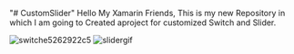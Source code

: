 "# CustomSlider" 
Hello My Xamarin Friends, 
This is my new Repository in which I am going to Created aproject for customized Switch and Slider.

![switche5262922c5](https://user-images.githubusercontent.com/33056625/34734451-d3139702-f591-11e7-8c84-eee537cff4d2.gif)
![slidergif](https://user-images.githubusercontent.com/33056625/34734452-d3480dfc-f591-11e7-8722-fff1e9ca4a07.gif)
